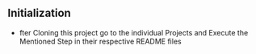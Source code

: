 ## Initialization
- fter Cloning this project go to the individual Projects and Execute the Mentioned Step in their respective README files